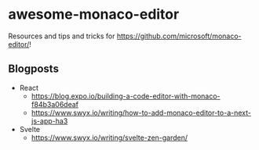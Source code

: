 # awesome-monaco-editor

Resources and tips and tricks for https://github.com/microsoft/monaco-editor/!

## Blogposts

- React
  - https://blog.expo.io/building-a-code-editor-with-monaco-f84b3a06deaf
  - https://www.swyx.io/writing/how-to-add-monaco-editor-to-a-next-js-app-ha3
- Svelte
  - https://www.swyx.io/writing/svelte-zen-garden/
